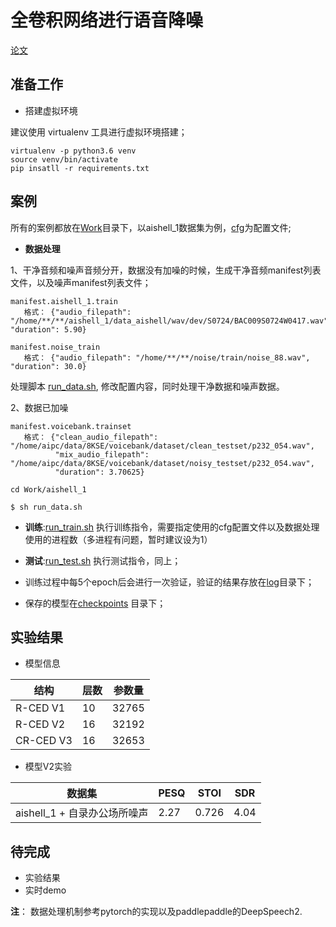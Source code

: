 # 全卷积网络进行语音降噪

[论文](https://arxiv.org/pdf/1609.07132.pdf)

## 准备工作

- 搭建虚拟环境

建议使用 virtualenv 工具进行虚拟环境搭建；

```shell script
virtualenv -p python3.6 venv
source venv/bin/activate
pip insatll -r requirements.txt
```

## 案例

所有的案例都放在[Work](Work/)目录下，以aishell_1数据集为例，[cfg](Work/aishell_1/cfg)为配置文件;

- **数据处理**

1、干净音频和噪声音频分开，数据没有加噪的时候，生成干净音频manifest列表文件，以及噪声manifest列表文件；

```
manifest.aishell_1.train
   格式： {"audio_filepath": "/home/**/**/aishell_1/data_aishell/wav/dev/S0724/BAC009S0724W0417.wav", "duration": 5.90}

manifest.noise_train
   格式： {"audio_filepath": "/home/**/**/noise/train/noise_88.wav", "duration": 30.0}
```

处理脚本 [run_data.sh](Work/aishell_1/run_data.sh), 修改配置内容，同时处理干净数据和噪声数据。


2、数据已加噪

```
manifest.voicebank.trainset
   格式： {"clean_audio_filepath": "/home/aipc/data/8KSE/voicebank/dataset/clean_testset/p232_054.wav", 
          "mix_audio_filepath": "/home/aipc/data/8KSE/voicebank/dataset/noisy_testset/p232_054.wav", 
          "duration": 3.70625}
```

```shell script
cd Work/aishell_1

$ sh run_data.sh
```

- **训练**:[run_train.sh](Work/aishell_1/run_train.sh) 执行训练指令，需要指定使用的cfg配置文件以及数据处理使用的进程数（多进程有问题，暂时建议设为1）

- **测试**:[run_test.sh](Work/aishell_1/run_test.sh) 执行测试指令，同上；

- 训练过程中每5个epoch后会进行一次验证，验证的结果存放在[log](checkpoints/aishell_1/log)目录下；

- 保存的模型在[checkpoints](checkpoints/) 目录下；

## 实验结果

- 模型信息

|结构|层数|参数量|
|---|---|---|
|R-CED V1|10|32765|
|R-CED V2|16|32192|
|CR-CED V3|16|32653|

- 模型V2实验

|数据集|PESQ|STOI|SDR|
|---|---|---|---|
|aishell_1 + 自录办公场所噪声|2.27|0.726|4.04|


## 待完成

- 实验结果
- 实时demo


**注**： 数据处理机制参考pytorch的实现以及paddlepaddle的DeepSpeech2.

